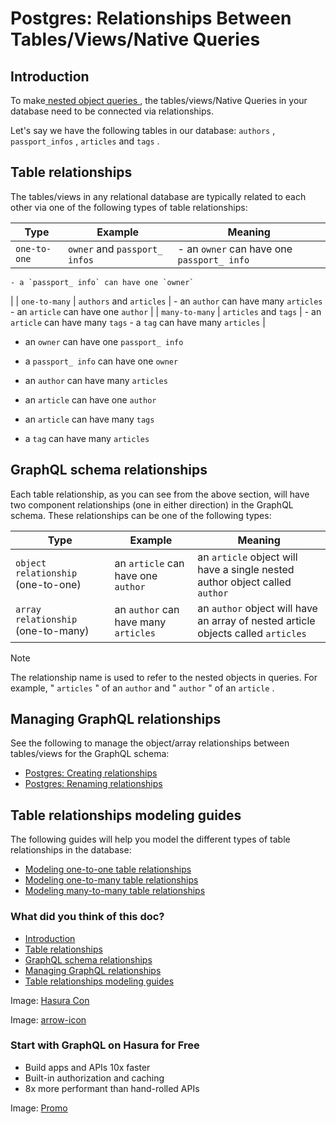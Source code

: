 # Postgres: Relationships Between Tables/Views/Native Queries

## Introduction​

To make[ nested object queries ](https://hasura.io/docs/latest/queries/postgres/nested-object-queries/), the tables/views/Native Queries in your
database need to be connected via relationships.

Let's say we have the following tables in our database: `authors` , `passport_infos` , `articles` and `tags` .

## Table relationships​

The tables/views in any relational database are typically related to each other via one of the following types of table
relationships:

| Type | Example | Meaning |
|---|---|---|
|  `one-to-one`  |  `owner` and `passport_ infos`  |     - an `owner` can have one `passport_ info`
    - a `passport_ info` can have one `owner`
 |
|  `one-to-many`  |  `authors` and `articles`  |     - an `author` can have many `articles`
    - an `article` can have one `author`
 |
|  `many-to-many`  |  `articles` and `tags`  |     - an `article` can have many `tags`
    - a `tag` can have many `articles`
 |


- an `owner` can have one `passport_ info`
- a `passport_ info` can have one `owner`


- an `author` can have many `articles`
- an `article` can have one `author`


- an `article` can have many `tags`
- a `tag` can have many `articles`


## GraphQL schema relationships​

Each table relationship, as you can see from the above section, will have two component relationships (one in either
direction) in the GraphQL schema. These relationships can be one of the following types:

| Type | Example | Meaning |
|---|---|---|
|  `object relationship` (one-to-one) | an `article` can have one `author`  | an `article` object will have a single nested author object called `author`  |
|  `array relationship` (one-to-many) | an `author` can have many `articles`  | an `author` object will have an array of nested article objects called `articles`  |


Note

The relationship name is used to refer to the nested objects in queries. For example, " `articles` " of an `author` and
" `author` " of an `article` .

## Managing GraphQL relationships​

See the following to manage the object/array relationships between tables/views for the GraphQL schema:

- [ Postgres: Creating relationships ](https://hasura.io/docs/latest/schema/postgres/table-relationships/create/)
- [ Postgres: Renaming relationships ](https://hasura.io/docs/latest/schema/postgres/table-relationships/rename/)


## Table relationships modeling guides​

The following guides will help you model the different types of table relationships in the database:

- [ Modeling one-to-one table relationships ](https://hasura.io/docs/latest/schema/common-patterns/data-modeling/one-to-one/)
- [ Modeling one-to-many table relationships ](https://hasura.io/docs/latest/schema/common-patterns/data-modeling/one-to-many/)
- [ Modeling many-to-many table relationships ](https://hasura.io/docs/latest/schema/common-patterns/data-modeling/many-to-many/)


### What did you think of this doc?

- [ Introduction ](https://hasura.io/docs/latest/schema/postgres/table-relationships/index/#table-relationships/#introduction)
- [ Table relationships ](https://hasura.io/docs/latest/schema/postgres/table-relationships/index/#table-relationships/#table-relationships)
- [ GraphQL schema relationships ](https://hasura.io/docs/latest/schema/postgres/table-relationships/index/#table-relationships/#pg-graphql-relationships)
- [ Managing GraphQL relationships ](https://hasura.io/docs/latest/schema/postgres/table-relationships/index/#table-relationships/#managing-graphql-relationships)
- [ Table relationships modeling guides ](https://hasura.io/docs/latest/schema/postgres/table-relationships/index/#table-relationships/#table-relationships-modeling-guides)


Image: [ Hasura Con ](https://res.cloudinary.com/dh8fp23nd/image/upload/v1686154570/hasura-con-2023/has-con-light-date_r2a2ud.png)

Image: [ arrow-icon ](https://res.cloudinary.com/dh8fp23nd/image/upload/v1683723549/main-web/chevron-right_ldbi7d.png)

### Start with GraphQL on Hasura for Free

- Build apps and APIs 10x faster
- Built-in authorization and caching
- 8x more performant than hand-rolled APIs


Image: [ Promo ](https://hasura.io/docs/assets/images/hasura-free-ff60e409244e0ea12b5a3045d1a9096b.png)